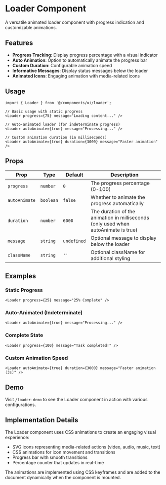 # Loader Component

A versatile animated loader component with progress indication and customizable animations.

## Features

- **Progress Tracking**: Display progress percentage with a visual indicator
- **Auto Animation**: Option to automatically animate the progress bar
- **Custom Duration**: Configurable animation speed
- **Informative Messages**: Display status messages below the loader
- **Animated Icons**: Engaging animation with media-related icons

## Usage

```tsx
import { Loader } from '@/components/ui/loader';

// Basic usage with static progress
<Loader progress={75} message="Loading content..." />

// Auto-animated loader (for indeterminate progress)
<Loader autoAnimate={true} message="Processing..." />

// Custom animation duration (in milliseconds)
<Loader autoAnimate={true} duration={3000} message="Faster animation" />
```

## Props

| Prop | Type | Default | Description |
|------|------|---------|-------------|
| `progress` | `number` | `0` | The progress percentage (0-100) |
| `autoAnimate` | `boolean` | `false` | Whether to animate the progress automatically |
| `duration` | `number` | `6000` | The duration of the animation in milliseconds (only used when autoAnimate is true) |
| `message` | `string` | `undefined` | Optional message to display below the loader |
| `className` | `string` | `''` | Optional className for additional styling |

## Examples

### Static Progress

```tsx
<Loader progress={25} message="25% Complete" />
```

### Auto-Animated (Indeterminate)

```tsx
<Loader autoAnimate={true} message="Processing..." />
```

### Complete State

```tsx
<Loader progress={100} message="Task completed!" />
```

### Custom Animation Speed

```tsx
<Loader autoAnimate={true} duration={3000} message="Faster animation (3s)" />
```

## Demo

Visit `/loader-demo` to see the Loader component in action with various configurations.

## Implementation Details

The Loader component uses CSS animations to create an engaging visual experience:

- SVG icons representing media-related actions (video, audio, music, text)
- CSS animations for icon movement and transitions
- Progress bar with smooth transitions
- Percentage counter that updates in real-time

The animations are implemented using CSS keyframes and are added to the document dynamically when the component is mounted.

